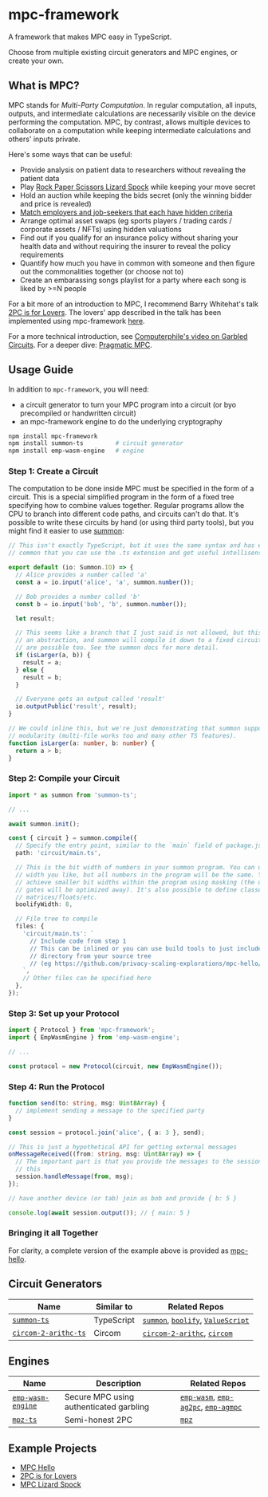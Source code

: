 # mpc-framework

A framework that makes MPC easy in TypeScript.

Choose from multiple existing circuit generators and MPC engines, or create
your own.

## What is MPC?

MPC stands for _Multi-Party Computation_. In regular computation, all inputs,
outputs, and intermediate calculations are necessarily visible on the device
performing the computation. MPC, by contrast, allows multiple devices to
collaborate on a computation while keeping intermediate calculations and others'
inputs private.

Here's some ways that can be useful:

- Provide analysis on patient data to researchers without revealing the patient data
- Play [Rock Paper Scissors Lizard Spock](https://mpc.pse.dev/apps/lizard-spock) while keeping your move secret
- Hold an auction while keeping the bids secret (only the winning bidder and price is revealed)
- [Match employers and job-seekers that each have hidden criteria](https://github.com/cursive-team/pz-hiring)
- Arrange optimal asset swaps (eg sports players / trading cards / corporate assets / NFTs) using hidden valuations
- Find out if you qualify for an insurance policy without sharing your health data and without requiring the insurer to reveal the policy requirements
- Quantify how much you have in common with someone and then figure out the commonalities together (or choose not to)
- Create an embarassing songs playlist for a party where each song is liked by >=N people

For a bit more of an introduction to MPC, I recommend Barry Whitehat's talk
[2PC is for Lovers](https://www.youtube.com/watch?v=PzcDqegGoKI). The
lovers' app described in the talk has been implemented using mpc-framework
[here](https://mpc.pse.dev/apps/2pc-is-for-lovers).

For a more technical introduction, see [Computerphile's video on Garbled Circuits](https://www.youtube.com/watch?v=FMZ-HARN0gI). For a deeper dive: [Pragmatic MPC](https://securecomputation.org/).

## Usage Guide

In addition to `mpc-framework`, you will need:

- a circuit generator to turn your MPC program into a circuit (or byo precompiled or handwritten circuit)
- an mpc-framework engine to do the underlying cryptography

```sh
npm install mpc-framework
npm install summon-ts         # circuit generator
npm install emp-wasm-engine   # engine
```

### Step 1: Create a Circuit

The computation to be done inside MPC must be specified in the form of a
circuit. This is a special simplified program in the form of a fixed tree
specifying how to combine values together. Regular programs allow the CPU to
branch into different code paths, and circuits can't do that. It's possible to
write these circuits by hand (or using third party tools), but you might find it
easier to use [summon](https://github.com/privacy-scaling-explorations/summon/):

```ts
// This isn't exactly TypeScript, but it uses the same syntax and has enough in
// common that you can use the .ts extension and get useful intellisense

export default (io: Summon.IO) => {
  // Alice provides a number called 'a'
  const a = io.input('alice', 'a', summon.number());

  // Bob provides a number called 'b'
  const b = io.input('bob', 'b', summon.number());

  let result;

  // This seems like a branch that I just said is not allowed, but this is just
  // an abstraction, and summon will compile it down to a fixed circuit. Loops
  // are possible too. See the summon docs for more detail.
  if (isLarger(a, b)) {
    result = a;
  } else {
    result = b;
  }

  // Everyone gets an output called 'result'
  io.outputPublic('result', result);
}

// We could inline this, but we're just demonstrating that summon supports
// modularity (multi-file works too and many other TS features).
function isLarger(a: number, b: number) {
  return a > b;
}
```

### Step 2: Compile your Circuit

```ts
import * as summon from 'summon-ts';

// ...

await summon.init();

const { circuit } = summon.compile({
  // Specify the entry point, similar to the `main` field of package.json
  path: 'circuit/main.ts',

  // This is the bit width of numbers in your summon program. You can use any
  // width you like, but all numbers in the program will be the same. You can
  // achieve smaller bit widths within the program using masking (the unused
  // gates will be optimized away). It's also possible to define classes for
  // matrices/floats/etc.
  boolifyWidth: 8,

  // File tree to compile
  files: {
    'circuit/main.ts': `
      // Include code from step 1
      // This can be inlined or you can use build tools to just include a
      // directory from your source tree
      // (eg https://github.com/privacy-scaling-explorations/mpc-hello/tree/main/client-client)
    `,
    // Other files can be specified here
  },
});
```

### Step 3: Set up your Protocol

```ts
import { Protocol } from 'mpc-framework';
import { EmpWasmEngine } from 'emp-wasm-engine';

// ...

const protocol = new Protocol(circuit, new EmpWasmEngine());
```

### Step 4: Run the Protocol

```ts
function send(to: string, msg: Uint8Array) {
  // implement sending a message to the specified party
}

const session = protocol.join('alice', { a: 3 }, send);

// This is just a hypothetical API for getting external messages
onMessageReceived((from: string, msg: Uint8Array) => {
  // The important part is that you provide the messages to the session like
  // this
  session.handleMessage(from, msg);
});

// have another device (or tab) join as bob and provide { b: 5 }

console.log(await session.output()); // { main: 5 }
```

### Bringing it all Together

For clarity, a complete version of the example above is provided as
[mpc-hello](https://mpc.pse.dev/apps/hello).

## **Circuit Generators**

| Name                                                                    | Similar to | Related Repos                                                                                                                                                 |
| ----------------------------------------------------------------------- | ---------- | ------------------------------------------------------------------------------------------------------------------------------------------------------------- |
| [`summon-ts`](https://github.com/privacy-scaling-explorations/summon-ts/)                   | TypeScript | [`summon`](https://github.com/privacy-scaling-explorations/summon/), [`boolify`](https://github.com/privacy-scaling-explorations/boolify/), [`ValueScript`](https://github.com/voltrevo/ValueScript/) |
| [`circom-2-arithc-ts`](https://github.com/privacy-scaling-explorations/circom-2-arithc-ts/) | Circom     | [`circom-2-arithc`](https://github.com/namnc/circom-2-arithc/), [`circom`](https://github.com/iden3/circom/)                                                  |

## **Engines**

| Name                                                                | Description                             | Related Repos                                                                                                                                                          |
| ------------------------------------------------------------------- | --------------------------------------- | ---------------------------------------------------------------------------------------------------------------------------------------------------------------------- |
| [`emp-wasm-engine`](https://github.com/privacy-scaling-explorations/emp-wasm-engine/) | Secure MPC using authenticated garbling | [`emp-wasm`](https://github.com/privacy-scaling-explorations/emp-wasm), [`emp-ag2pc`](https://github.com/emp-toolkit/emp-ag2pc/), [`emp-agmpc`](https://github.com/emp-toolkit/emp-agmpc/) |
| [`mpz-ts`](https://github.com/privacy-scaling-explorations/mpz-ts)                      | Semi-honest 2PC                         | [`mpz`](https://github.com/privacy-scaling-explorations/mpz)                                                                                                           |

## Example Projects

- [MPC Hello](https://mpc.pse.dev/apps/hello)
- [2PC is for Lovers](https://mpc.pse.dev/apps/2pc-is-for-lovers)
- [MPC Lizard Spock](https://mpc.pse.dev/apps/lizard-spock)
